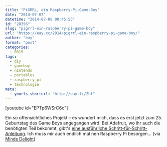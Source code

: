 ```yaml
---
title: "PiGRRL, ein Raspberry-Pi-Game-Boy"
date: "2014-07-07"
datetime: "2014-07-08 00:45:55"
id: "28356"
slug: "pigrrl-ein-raspberry-pi-game-boy"
url: "https://eay.cc/2014/pigrrl-ein-raspberry-pi-game-boy/"
author: "eay"
format: "post"
categories:
  - 0815
tags:
  - diy
  - gameboy
  - nintendo
  - portables
  - raspberry-pi
  - technologie
meta:
  - yourls_shorturl: "http://eay.li/2hf"
---
```


\[youtube id="EPTp6WSrC6c"\]

Ein so offensichtliches Projekt – es wundert mich, dass es erst jetzt zum 25. Geburtstag des Game Boys angegangen wird. Bei Adafruit, wo ihr auch die benötigten Teil bekommt, gibt's [eine ausführliche Schritt-für-Schritt-Anleitung](https://learn.adafruit.com/pigrrl-raspberry-pi-gameboy?view=all). Ich muss mir auch endlich mal nen Raspberry Pi besorgen... (via [Minds Delight](http://www.mindsdelight.de/2014/07/game-girl-der-diy-game-boy-mit-einem-raspberry-pi/))
